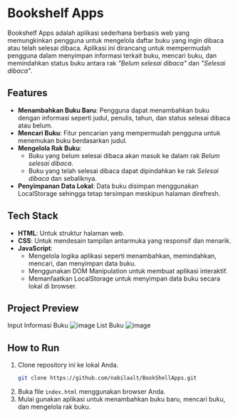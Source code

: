 # Bookshelf Apps
Bookshelf Apps adalah aplikasi sederhana berbasis web yang memungkinkan pengguna untuk mengelola daftar buku yang ingin dibaca atau telah selesai dibaca. Aplikasi ini dirancang untuk mempermudah pengguna dalam menyimpan informasi terkait buku, mencari buku, dan memindahkan status buku antara rak *"Belum selesai dibaca"* dan *"Selesai dibaca"*.

## Features
- **Menambahkan Buku Baru**: Pengguna dapat menambahkan buku dengan informasi seperti judul, penulis, tahun, dan status selesai dibaca atau belum.
- **Mencari Buku**: Fitur pencarian yang mempermudah pengguna untuk menemukan buku berdasarkan judul.
- **Mengelola Rak Buku**: 
  - Buku yang belum selesai dibaca akan masuk ke dalam rak *Belum selesai dibaca*.
  - Buku yang telah selesai dibaca dapat dipindahkan ke rak *Selesai dibaca* dan sebaliknya.
- **Penyimpanan Data Lokal**: Data buku disimpan menggunakan LocalStorage sehingga tetap tersimpan meskipun halaman direfresh.

## Tech Stack
- **HTML**: Untuk struktur halaman web.
- **CSS**: Untuk mendesain tampilan antarmuka yang responsif dan menarik.
- **JavaScript**: 
  - Mengelola logika aplikasi seperti menambahkan, memindahkan, mencari, dan menyimpan data buku.
  - Menggunakan DOM Manipulation untuk membuat aplikasi interaktif.
  - Memanfaatkan LocalStorage untuk menyimpan data buku secara lokal di browser.

## Project Preview
Input Informasi Buku
![image](https://github.com/user-attachments/assets/22e4d4f1-3b6b-4e60-8fda-3fea9f490545)
List Buku
![image](https://github.com/user-attachments/assets/1b5aa0dc-38da-46c4-b416-65fbf741f7c7)


## How to Run
1. Clone repository ini ke lokal Anda.
   ```bash
   git clone https://github.com/nabilaalt/BookShellApps.git
   ```
2. Buka file `index.html` menggunakan browser Anda.
3. Mulai gunakan aplikasi untuk menambahkan buku baru, mencari buku, dan mengelola rak buku.

